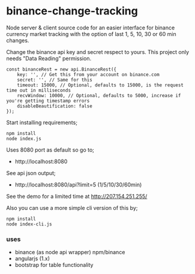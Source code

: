 # binance-change-tracking

Node server & client source code for an easier interface for binance currency market tracking with the option of last 1, 5, 10, 30 or 60 min changes.

Change the binance api key and secret respect to yours. This project only needs "Data Reading" permission.

```JS
const binanceRest = new api.BinanceRest({
    key: '', // Get this from your account on binance.com
    secret: '', // Same for this
    timeout: 15000, // Optional, defaults to 15000, is the request time out in milliseconds
    recvWindow: 10000, // Optional, defaults to 5000, increase if you're getting timestamp errors
    disableBeautification: false
});
```

Start installing requirements;

```
npm install
node index.js
```

Uses 8080 port as default so go to;

- http://localhost:8080

See api json output;

- http://localhost:8080/api?limit=5 (1/5/10/30/60min)

See the demo for a limited time at http://207.154.251.255/

Also you can use a more simple cli version of this by;

```
npm install
node index-cli.js
```

### uses

- binance (as node api wrapper) npm/binance
- angularjs (1.x)
- bootstrap for table functionality
